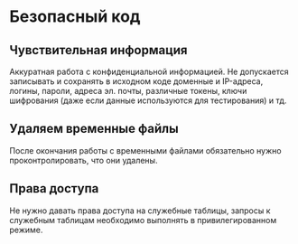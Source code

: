 
# Безопасный код

## Чувствительная информация

Аккуратная работа с конфиденциальной информацией. Не допускается записывать и сохранять в исходном коде доменные и IP-адреса, логины, пароли, адреса эл. почты, различные токены, ключи шифрования (даже если данные используются для тестирования) и тд.

## Удаляем временные файлы

После окончания работы с временными файлами обязательно нужно проконтролировать, что они удалены.

## Права доступа

Не нужно давать права доступа на служебные таблицы, запросы к служебным таблицам необходимо выполнять в привилегированном режиме.
